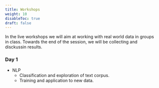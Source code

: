 ```yaml
---
title: Workshops
weight: 10
disableToc: true
draft: false
---
```


In the live workshops we will aim at working with real world data in groups in class. Towards the end of the session, we will be collecting and disckussin results.



### Day 1

* NLP
   - Classification and exploration of text corpus.
   - Training and application to new data.

<!-- 


1. US presidential tweets
   * [R code-along](https://sds-aau.github.io/DSBA-2021/notebooks/M2_workshop_nlp_R.nb.html)
   * [Python Notebook](https://colab.research.google.com/github/SDS-AAU/DSBA-2021/blob/master/static/notebooks/DSBA21_M2W2.ipynb)


1. Elites
   * [R code-along](https://sds-aau.github.io/DSBA-2021/notebooks/M2_workshop_networks_R.nb.html)
   * [Python Notebook](https://colab.research.google.com/github/SDS-AAU/SDS-master/blob/master/M2/exercises/M2_W1_Elites.ipynb)

-->